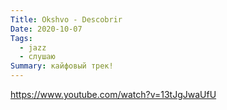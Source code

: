 ```yaml
---
Title: Okshvo - Descobrir
Date: 2020-10-07
Tags:
  - jazz
  - слушаю
Summary: кайфовый трек!
---
```


https://www.youtube.com/watch?v=13tJgJwaUfU